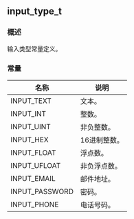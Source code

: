 ## input\_type\_t
### 概述
 输入类型常量定义。

### 常量
<p id="input_type_t_consts">

| 名称 | 说明 | 
| -------- | ------- | 
| INPUT\_TEXT | 文本。 |
| INPUT\_INT | 整数。 |
| INPUT\_UINT | 非负整数。 |
| INPUT\_HEX | 16进制整数。 |
| INPUT\_FLOAT | 浮点数。 |
| INPUT\_UFLOAT | 非负浮点数。 |
| INPUT\_EMAIL | 邮件地址。 |
| INPUT\_PASSWORD | 密码。 |
| INPUT\_PHONE | 电话号码。 |
